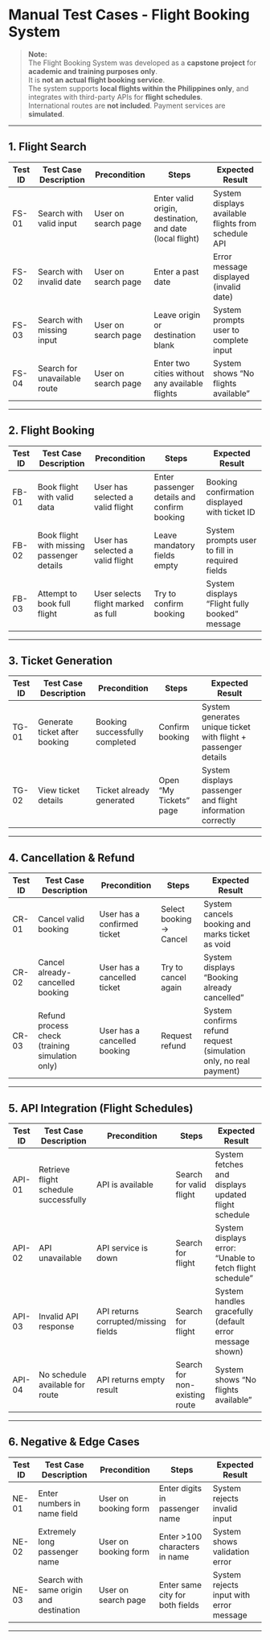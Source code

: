 # Manual Test Cases - Flight Booking System

> **Note:**  
> The Flight Booking System was developed as a **capstone project** for **academic and training purposes only**.  
> It is **not an actual flight booking service**.  
> The system supports **local flights within the Philippines only**, and integrates with third-party APIs for **flight schedules**.  
> International routes are **not included**.
> Payment services are **simulated**.

---

## 1. Flight Search
| Test ID | Test Case Description | Precondition | Steps | Expected Result |
|---------|----------------------|--------------|-------|-----------------|
| FS-01   | Search with valid input | User on search page | Enter valid origin, destination, and date (local flight) | System displays available flights from schedule API |
| FS-02   | Search with invalid date | User on search page | Enter a past date | Error message displayed (invalid date) |
| FS-03   | Search with missing input | User on search page | Leave origin or destination blank | System prompts user to complete input |
| FS-04   | Search for unavailable route | User on search page | Enter two cities without any available flights | System shows “No flights available” |

---

## 2. Flight Booking
| Test ID | Test Case Description | Precondition | Steps | Expected Result |
|---------|----------------------|--------------|-------|-----------------|
| FB-01   | Book flight with valid data | User has selected a valid flight | Enter passenger details and confirm booking | Booking confirmation displayed with ticket ID |
| FB-02   | Book flight with missing passenger details | User has selected a valid flight | Leave mandatory fields empty | System prompts user to fill in required fields |
| FB-03   | Attempt to book full flight | User selects flight marked as full | Try to confirm booking | System displays “Flight fully booked” message |

---

## 3. Ticket Generation
| Test ID | Test Case Description | Precondition | Steps | Expected Result |
|---------|----------------------|--------------|-------|-----------------|
| TG-01   | Generate ticket after booking | Booking successfully completed | Confirm booking | System generates unique ticket with flight + passenger details |
| TG-02   | View ticket details | Ticket already generated | Open “My Tickets” page | System displays passenger and flight information correctly |

---

## 4. Cancellation & Refund
| Test ID | Test Case Description | Precondition | Steps | Expected Result |
|---------|----------------------|--------------|-------|-----------------|
| CR-01   | Cancel valid booking | User has a confirmed ticket | Select booking → Cancel | System cancels booking and marks ticket as void |
| CR-02   | Cancel already-cancelled booking | User has a cancelled ticket | Try to cancel again | System displays “Booking already cancelled” |
| CR-03   | Refund process check (training simulation only) | User has a cancelled booking | Request refund | System confirms refund request (simulation only, no real payment) |

---

## 5. API Integration (Flight Schedules)
| Test ID | Test Case Description | Precondition | Steps | Expected Result |
|---------|----------------------|--------------|-------|-----------------|
| API-01  | Retrieve flight schedule successfully | API is available | Search for valid flight | System fetches and displays updated flight schedule |
| API-02  | API unavailable | API service is down | Search for flight | System displays error: “Unable to fetch flight schedule” |
| API-03  | Invalid API response | API returns corrupted/missing fields | Search for flight | System handles gracefully (default error message shown) |
| API-04  | No schedule available for route | API returns empty result | Search for non-existing route | System shows “No flights available” |

---

## 6. Negative & Edge Cases
| Test ID | Test Case Description | Precondition | Steps | Expected Result |
|---------|----------------------|--------------|-------|-----------------|
| NE-01   | Enter numbers in name field | User on booking form | Enter digits in passenger name | System rejects invalid input |
| NE-02   | Extremely long passenger name | User on booking form | Enter >100 characters in name | System shows validation error |
| NE-03   | Search with same origin and destination | User on search page | Enter same city for both fields | System rejects input with error message |

---
